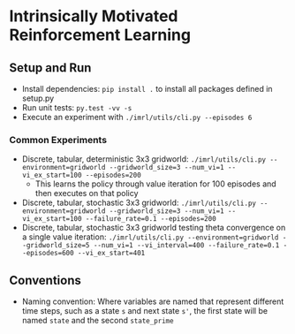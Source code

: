 # Intrinsically Motivated Reinforcement Learning

## Setup and Run
- Install dependencies: `pip install .` to install all packages defined in setup.py
- Run unit tests: `py.test -vv -s`
- Execute an experiment with `./imrl/utils/cli.py --episodes 6`

### Common Experiments
- Discrete, tabular, deterministic 3x3 gridworld: `./imrl/utils/cli.py --environment=gridworld --gridworld_size=3 --num_vi=1 --vi_ex_start=100 --episodes=200`
    - This learns the policy through value iteration for 100 episodes and then executes on that policy
- Discrete, tabular, stochastic 3x3 gridworld: `./imrl/utils/cli.py --environment=gridworld --gridworld_size=3 --num_vi=1 --vi_ex_start=100 --failure_rate=0.1 --episodes=200`
- Discrete, tabular, stochastic 3x3 gridworld testing theta convergence on a single value iteration: `./imrl/utils/cli.py --environment=gridworld --gridworld_size=5 --num_vi=1 --vi_interval=400 --failure_rate=0.1 --episodes=600 --vi_ex_start=401`

## Conventions
- Naming convention: Where variables are named that represent different time steps, such as a state `s` and next state `s'`, the first state will be named `state` and the second `state_prime`
